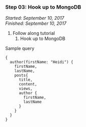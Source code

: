 ### Step 03: Hook up to MongoDB

_Started: September 10, 2017_  
_Finished: September 10, 2017_  

1. Follow along tutorial
	1. Hook up to MongoDB

Sample query
```
{
  author(firstName: "Heidi") {
    firstName,
    lastName,
    posts{
      title,
      content,
      views,
      author {
        firstName,
        lastName
      }
    }
  }
}
```
	